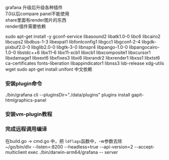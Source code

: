 grafana 升级后升级各种插件    
7.0以后compare panel不能使用    
share里面有render图片的东西    
render插件需要依赖    

sudo apt-get install -y gconf-service libasound2 libatk1.0-0 libc6 libcairo2 libcups2 libdbus-1-3 libexpat1 libfontconfig1 libgcc1 libgconf-2-4 libgdk-pixbuf2.0-0 libglib2.0-0 libgtk-3-0 libnspr4 libpango-1.0-0 libpangocairo-1.0-0 libstdc++6 libx11-6 libx11-xcb1 libxcb1 libxcomposite1 libxcursor1 libxdamage1 libxext6 libxfixes3 libxi6 libxrandr2 libxrender1 libxss1 libxtst6 ca-certificates fonts-liberation libappindicator1 libnss3 lsb-release xdg-utils wget
sudo apt-get install unifont 中文依赖

### 安装plugin命令    
./bin/grafana cli --pluginsDir="./data/plugins" plugins  install gapit-htmlgraphics-panel

### 安装vm-plugin教程


### 完成远程调用编译
在build.go -> cmd.go 中，把 `ldflags`函数中，-w参数去除    
~/go/bin/dlv --listen=:8200 --headless=true --api-version=2 --accept-multiclient  exec ./bin/darwin-arm64/grafana -- server    

